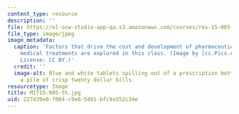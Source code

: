 ```yaml
---
content_type: resource
description: ''
file: https://ol-ocw-studio-app-qa.s3.amazonaws.com/courses/res-15-005-healthcare-finance-15-482x-spring-2019/227439e0f004c9e05401bfc9a552c34e_MIT15-005-th.jpg
file_type: image/jpeg
image_metadata:
  caption: 'Factors that drive the cost and development of pharmaceutical drugs and
    medical treatments are explored in this class. (Image by [cc.Pics.com](http://www.ccpixs.com/).
    License: CC BY.)'
  credit: ''
  image-alt: Blue and white tablets spilling out of a prescription bottle on top of
    a pile of crisp twenty dollar bills.
resourcetype: Image
title: MIT15-005-th.jpg
uid: 227439e0-f004-c9e0-5401-bfc9a552c34e
---
```


